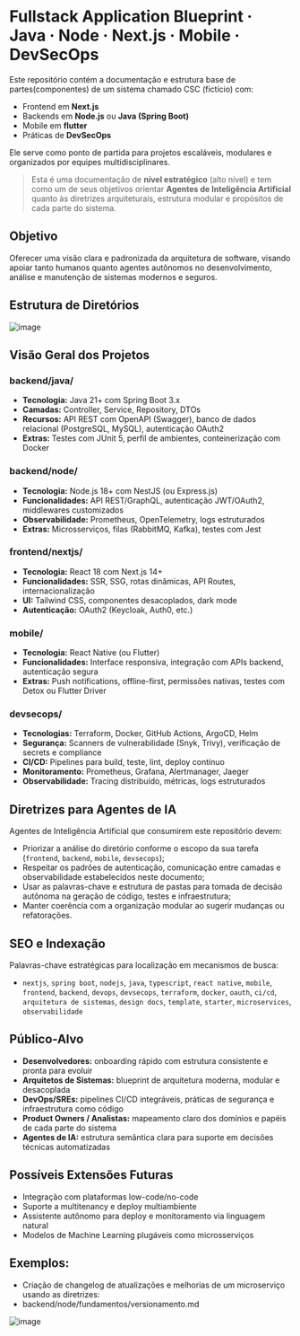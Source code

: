 # Fullstack Application Blueprint · Java · Node · Next.js · Mobile · DevSecOps

Este repositório contém a documentação e estrutura base de partes(componentes) de um sistema chamado CSC (fictício) com:

- Frontend em **Next.js** 
- Backends em **Node.js** ou **Java (Spring Boot)**
- Mobile em **flutter**
- Práticas de **DevSecOps**

Ele serve como ponto de partida para projetos escaláveis, modulares e organizados por equipes multidisciplinares.

> Esta é uma documentação de **nível estratégico** (alto nível) e tem como um de seus objetivos orientar **Agentes de Inteligência Artificial** quanto às diretrizes arquiteturais, estrutura modular e propósitos de cada parte do sistema.

## Objetivo

Oferecer uma visão clara e padronizada da arquitetura de software, visando apoiar tanto humanos quanto agentes autônomos no desenvolvimento, análise e manutenção de sistemas modernos e seguros.

## Estrutura de Diretórios

![image](https://github.com/user-attachments/assets/26e25915-8ed9-4d06-bf88-1f988f82d02a)

## Visão Geral dos Projetos

### backend/java/

- **Tecnologia:** Java 21+ com Spring Boot 3.x
- **Camadas:** Controller, Service, Repository, DTOs
- **Recursos:** API REST com OpenAPI (Swagger), banco de dados relacional (PostgreSQL, MySQL), autenticação OAuth2
- **Extras:** Testes com JUnit 5, perfil de ambientes, conteinerização com Docker

### backend/node/

- **Tecnologia:** Node.js 18+ com NestJS (ou Express.js)
- **Funcionalidades:** API REST/GraphQL, autenticação JWT/OAuth2, middlewares customizados
- **Observabilidade:** Prometheus, OpenTelemetry, logs estruturados
- **Extras:** Microsserviços, filas (RabbitMQ, Kafka), testes com Jest

### frontend/nextjs/

- **Tecnologia:** React 18 com Next.js 14+
- **Funcionalidades:** SSR, SSG, rotas dinâmicas, API Routes, internacionalização
- **UI:** Tailwind CSS, componentes desacoplados, dark mode
- **Autenticação:** OAuth2 (Keycloak, Auth0, etc.)

### mobile/

- **Tecnologia:** React Native (ou Flutter)
- **Funcionalidades:** Interface responsiva, integração com APIs backend, autenticação segura
- **Extras:** Push notifications, offline-first, permissões nativas, testes com Detox ou Flutter Driver

### devsecops/

- **Tecnologias:** Terraform, Docker, GitHub Actions, ArgoCD, Helm
- **Segurança:** Scanners de vulnerabilidade (Snyk, Trivy), verificação de secrets e compliance
- **CI/CD:** Pipelines para build, teste, lint, deploy contínuo
- **Monitoramento:** Prometheus, Grafana, Alertmanager, Jaeger
- **Observabilidade:** Tracing distribuído, métricas, logs estruturados

## Diretrizes para Agentes de IA

Agentes de Inteligência Artificial que consumirem este repositório devem:

- Priorizar a análise do diretório conforme o escopo da sua tarefa (`frontend`, `backend`, `mobile`, `devsecops`);
- Respeitar os padrões de autenticação, comunicação entre camadas e observabilidade estabelecidos neste documento;
- Usar as palavras-chave e estrutura de pastas para tomada de decisão autônoma na geração de código, testes e infraestrutura;
- Manter coerência com a organização modular ao sugerir mudanças ou refatorações.

## SEO e Indexação

Palavras-chave estratégicas para localização em mecanismos de busca:

- `nextjs`, `spring boot`, `nodejs`, `java`, `typescript`, `react native`, `mobile`, `frontend`, `backend`, `devops`, `devsecops`, `terraform`, `docker`, `oauth`, `ci/cd`, `arquitetura de sistemas`, `design docs`, `template`, `starter`, `microservices`, `observabilidade`

## Público-Alvo

- **Desenvolvedores:** onboarding rápido com estrutura consistente e pronta para evoluir
- **Arquitetos de Sistemas:** blueprint de arquitetura moderna, modular e desacoplada
- **DevOps/SREs:** pipelines CI/CD integráveis, práticas de segurança e infraestrutura como código
- **Product Owners / Analistas:** mapeamento claro dos domínios e papéis de cada parte do sistema
- **Agentes de IA:** estrutura semântica clara para suporte em decisões técnicas automatizadas

## Possíveis Extensões Futuras

- Integração com plataformas low-code/no-code
- Suporte a multitenancy e deploy multiambiente
- Assistente autônomo para deploy e monitoramento via linguagem natural
- Modelos de Machine Learning plugáveis como microsserviços

## Exemplos:

- Criação de changelog de atualizações e melhorias de um microserviço usando as diretrizes:
- backend/node/fundamentos/versionamento.md

![image](https://github.com/user-attachments/assets/e0abbeac-a964-4fb4-9dae-28de77fe16a4)

